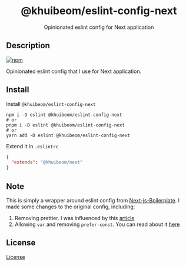 <div align="center">
  <h1>@khuibeom/eslint-config-next</h1>
  <p>Opinionated eslint config for Next application</p>
</div>

## Description
[![npm](https://img.shields.io/npm/v/@khuibeom/eslint-config-next?color=477ef5)](https://npmjs.com/package/@khuibeom/eslint-config-next)

Opinionated eslint config that I use for Next application.

## Install
Install `@khuibeom/eslint-config-next`

```
npm i -D eslint @khuibeom/eslint-config-next
# or
pnpm i -D eslint @khuibeom/eslint-config-next
# or
yarn add -D eslint @khuibeom/eslint-config-next
```

Extend it in `.eslintrc`
```json
{
  "extends": "@khuibeom/next"
}
```

## Note
This is simply a wrapper around eslint config from [Next-js-Boilerplate](https://github.com/ixartz/Next-js-Boilerplate). I made some changes to the original config, including:

1. Removing prettier. I was influenced by this [article](https://antfu.me/posts/why-not-prettier)
2. Allowing `var` and removing `prefer-const`. You can read about it [here](https://khuibeom.com/blog/javascript-fundamentals-basics-and-lexical-scope/#value-variable-function)

## License
[License](./LICENSE)
